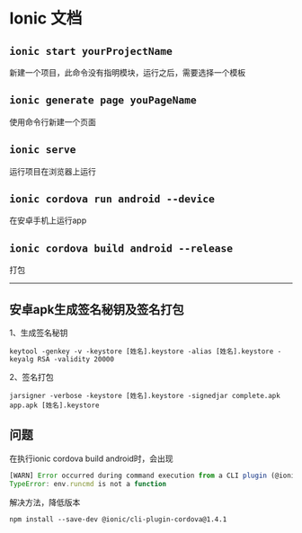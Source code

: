 # Ionic 文档

## `ionic start yourProjectName`

新建一个项目，此命令没有指明模块，运行之后，需要选择一个模板

## `ionic generate page youPageName`

使用命令行新建一个页面

## `ionic serve`

运行项目在浏览器上运行

## `ionic cordova run android --device`

在安卓手机上运行app

## `ionic cordova build android --release`

打包

------

## 安卓apk生成签名秘钥及签名打包

1、生成签名秘钥

`keytool -genkey -v -keystore [姓名].keystore -alias [姓名].keystore -keyalg RSA -validity 20000`

2、签名打包

`jarsigner -verbose -keystore [姓名].keystore -signedjar complete.apk app.apk [姓名].keystore`

## 问题

在执行ionic cordova build android时，会出现

~~~ js
[WARN] Error occurred during command execution from a CLI plugin (@ionic/cli-plugin-cordova). Your plugins may be out of date.
TypeError: env.runcmd is not a function
~~~

解决方法，降低版本

`npm install --save-dev @ionic/cli-plugin-cordova@1.4.1`